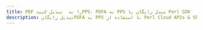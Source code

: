 ---title: PDF را به  تبدیل کنیدPPS، PDFA به PPS مبدل رایگان یا Perl SDKdescription: تبدیل رایگانPDFA به PPS با استفاده از Perl Cloud APIs & SDK همچنین اسناد PDF را در Cloud ایجاد، ویرایش و رندر کنید.---